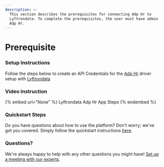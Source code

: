 ```yaml
---
description: >-
  This section describes the prerequisites for connecting Adp Hr to
  Lyftrondata. To complete the prerequisites, the user must have admin access to
  Adp Hr.
---
```


# Prerequisite

<mark style="color:blue;"></mark>

### Setup Instructions

Follow the steps below to create an API Credentials for the [Adp Hr](None) driver setup with [Lyftrondata](https://www.lyftrondata.com)

### Video Instruction

{% embed url="None" %}
Lyftrondata Adp Hr App Steps
{% endembed %}

### Quickstart Steps

Do you have questions about how to use the platform? Don't worry; we've got you covered. Simply follow the quickstart instructions [here](README.md).

### Questions? <a href="#questions" id="questions"></a>

We're always happy to help with any other questions you might have! [Set up a meeting with our experts](https://www.lyftrondata.com/book-a-meeting/).

